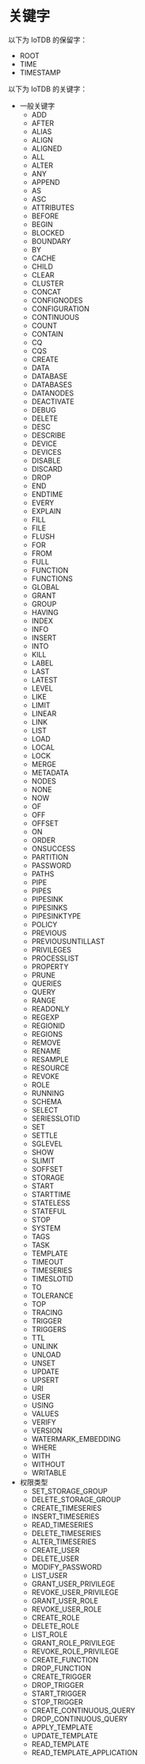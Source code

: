 <!--

    Licensed to the Apache Software Foundation (ASF) under one
    or more contributor license agreements.  See the NOTICE file
    distributed with this work for additional information
    regarding copyright ownership.  The ASF licenses this file
    to you under the Apache License, Version 2.0 (the
    "License"); you may not use this file except in compliance
    with the License.  You may obtain a copy of the License at
    
        http://www.apache.org/licenses/LICENSE-2.0
    
    Unless required by applicable law or agreed to in writing,
    software distributed under the License is distributed on an
    "AS IS" BASIS, WITHOUT WARRANTIES OR CONDITIONS OF ANY
    KIND, either express or implied.  See the License for the
    specific language governing permissions and limitations
    under the License.

-->

# 关键字

以下为 IoTDB 的保留字：

- ROOT
- TIME
- TIMESTAMP

以下为 IoTDB 的关键字：

- 一般关键字
    - ADD
    - AFTER
    - ALIAS
    - ALIGN
    - ALIGNED
    - ALL
    - ALTER
    - ANY
    - APPEND
    - AS
    - ASC
    - ATTRIBUTES
    - BEFORE
    - BEGIN
    - BLOCKED
    - BOUNDARY
    - BY
    - CACHE
    - CHILD
    - CLEAR
    - CLUSTER
    - CONCAT
    - CONFIGNODES
    - CONFIGURATION
    - CONTINUOUS
    - COUNT
    - CONTAIN
    - CQ
    - CQS
    - CREATE
    - DATA
    - DATABASE
    - DATABASES
    - DATANODES
    - DEACTIVATE
    - DEBUG
    - DELETE
    - DESC
    - DESCRIBE
    - DEVICE
    - DEVICES
    - DISABLE
    - DISCARD
    - DROP
    - END
    - ENDTIME
    - EVERY
    - EXPLAIN
    - FILL
    - FILE
    - FLUSH
    - FOR
    - FROM
    - FULL
    - FUNCTION
    - FUNCTIONS
    - GLOBAL
    - GRANT
    - GROUP
    - HAVING
    - INDEX
    - INFO
    - INSERT
    - INTO
    - KILL
    - LABEL
    - LAST
    - LATEST
    - LEVEL
    - LIKE
    - LIMIT
    - LINEAR
    - LINK
    - LIST
    - LOAD
    - LOCAL
    - LOCK
    - MERGE
    - METADATA
    - NODES
    - NONE
    - NOW
    - OF
    - OFF
    - OFFSET
    - ON
    - ORDER
    - ONSUCCESS
    - PARTITION
    - PASSWORD
    - PATHS
    - PIPE
    - PIPES
    - PIPESINK
    - PIPESINKS
    - PIPESINKTYPE
    - POLICY
    - PREVIOUS
    - PREVIOUSUNTILLAST
    - PRIVILEGES
    - PROCESSLIST
    - PROPERTY
    - PRUNE
    - QUERIES
    - QUERY
    - RANGE
    - READONLY
    - REGEXP
    - REGIONID
    - REGIONS
    - REMOVE
    - RENAME
    - RESAMPLE
    - RESOURCE
    - REVOKE
    - ROLE
    - RUNNING
    - SCHEMA
    - SELECT
    - SERIESSLOTID
    - SET
    - SETTLE
    - SGLEVEL
    - SHOW
    - SLIMIT
    - SOFFSET
    - STORAGE
    - START
    - STARTTIME
    - STATELESS
    - STATEFUL
    - STOP
    - SYSTEM
    - TAGS
    - TASK
    - TEMPLATE
    - TIMEOUT
    - TIMESERIES
    - TIMESLOTID
    - TO
    - TOLERANCE
    - TOP
    - TRACING
    - TRIGGER
    - TRIGGERS
    - TTL
    - UNLINK
    - UNLOAD
    - UNSET
    - UPDATE
    - UPSERT
    - URI
    - USER
    - USING
    - VALUES
    - VERIFY
    - VERSION
    - WATERMARK_EMBEDDING
    - WHERE
    - WITH
    - WITHOUT
    - WRITABLE
- 权限类型
    - SET_STORAGE_GROUP
    - DELETE_STORAGE_GROUP
    - CREATE_TIMESERIES
    - INSERT_TIMESERIES
    - READ_TIMESERIES
    - DELETE_TIMESERIES
    - ALTER_TIMESERIES
    - CREATE_USER
    - DELETE_USER
    - MODIFY_PASSWORD
    - LIST_USER
    - GRANT_USER_PRIVILEGE
    - REVOKE_USER_PRIVILEGE
    - GRANT_USER_ROLE
    - REVOKE_USER_ROLE
    - CREATE_ROLE
    - DELETE_ROLE
    - LIST_ROLE
    - GRANT_ROLE_PRIVILEGE
    - REVOKE_ROLE_PRIVILEGE
    - CREATE_FUNCTION
    - DROP_FUNCTION
    - CREATE_TRIGGER
    - DROP_TRIGGER
    - START_TRIGGER
    - STOP_TRIGGER
    - CREATE_CONTINUOUS_QUERY
    - DROP_CONTINUOUS_QUERY
    - APPLY_TEMPLATE
    - UPDATE_TEMPLATE
    - READ_TEMPLATE
    - READ_TEMPLATE_APPLICATION